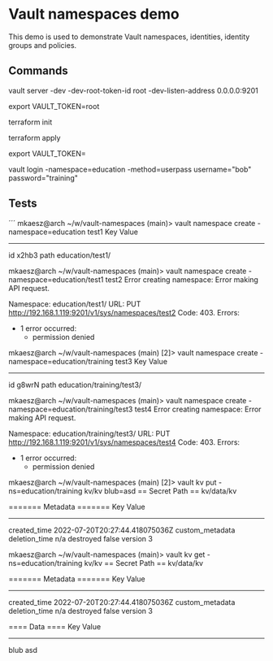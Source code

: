 # Vault namespaces demo

This demo is used to demonstrate Vault namespaces, identities, identity groups and policies.

## Commands
vault server -dev -dev-root-token-id root -dev-listen-address 0.0.0.0:9201

export VAULT_TOKEN=root

terraform init

terraform apply

export VAULT_TOKEN=

vault login -namespace=education -method=userpass username="bob" password="training"

## Tests
´´´
mkaesz@arch ~/w/vault-namespaces (main)> vault namespace create -namespace=education test1
Key     Value
---     -----
id      x2hb3
path    education/test1/


mkaesz@arch ~/w/vault-namespaces (main)> vault namespace create -namespace=education/test1 test2
Error creating namespace: Error making API request.

Namespace: education/test1/
URL: PUT http://192.168.1.119:9201/v1/sys/namespaces/test2
Code: 403. Errors:

* 1 error occurred:
	* permission denied


mkaesz@arch ~/w/vault-namespaces (main) [2]> vault namespace create -namespace=education/training test3
Key     Value
---     -----
id      g8wrN
path    education/training/test3/


mkaesz@arch ~/w/vault-namespaces (main)> vault namespace create -namespace=education/training/test3 test4
Error creating namespace: Error making API request.

Namespace: education/training/test3/
URL: PUT http://192.168.1.119:9201/v1/sys/namespaces/test4
Code: 403. Errors:

* 1 error occurred:
	* permission denied

mkaesz@arch ~/w/vault-namespaces (main) [2]> vault kv put -ns=education/training kv/kv blub=asd
== Secret Path ==
kv/data/kv

======= Metadata =======
Key                Value
---                -----
created_time       2022-07-20T20:27:44.418075036Z
custom_metadata    <nil>
deletion_time      n/a
destroyed          false
version            3


mkaesz@arch ~/w/vault-namespaces (main)> vault kv get -ns=education/training kv/kv
== Secret Path ==
kv/data/kv

======= Metadata =======
Key                Value
---                -----
created_time       2022-07-20T20:27:44.418075036Z
custom_metadata    <nil>
deletion_time      n/a
destroyed          false
version            3

==== Data ====
Key     Value
---     -----
blub    asd

```
